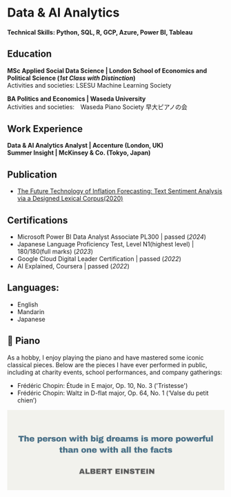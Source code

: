 # Data & AI Analytics
#### Technical Skills: Python, SQL, R, GCP, Azure, Power BI, Tableau


## Education
**MSc Applied Social Data Science | London School of Economics and Political Science (_1st Class with Distinction_)**\
Activities and societies: LSESU Machine Learning Society
  
**BA Politics and Economics | Waseda University**\
Activities and societies:　Waseda Piano Society 早大ピアノの会
  
  
## Work Experience
**Data & AI Analytics Analyst | Accenture (London, UK)\
Summer Insight | McKinsey & Co. (Tokyo, Japan)**

## Publication
- [The Future Technology of Inflation Forecasting: Text Sentiment Analysis via a Designed Lexical Corpus(2020)](http://www.snbperi.org/article/83)

## Certifications
- Microsoft Power BI Data Analyst Associate PL300		| 	passed		 	(_2024_)
- Japanese Language Proficiency Test, Level N1(highest level)	| 180/180(full marks) 	(_2023_)
- Google Cloud Digital Leader Certification				| 	passed			(_2022_)
- AI Explained, Coursera					| 			    passed (_2022_)

## Languages:
- English
- Mandarin
- Japanese

## 🎹 Piano 
As a hobby, I enjoy playing the piano and have mastered some iconic classical pieces. Below are the pieces I have ever performed in public, including at charity events, school performances, and company gatherings:
- Frédéric Chopin: Étude in E major, Op. 10, No. 3 ('Tristesse')
- Frédéric Chopin: Waltz in D-flat major, Op. 64, No. 1 (‘Valse du petit chien’)


![Alt text](assets/img/motto6.png)
